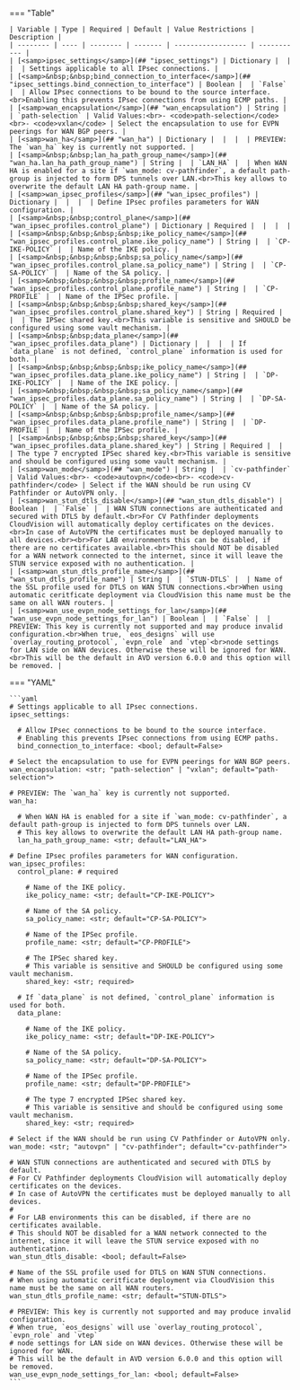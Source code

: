 <!--
  ~ Copyright (c) 2025 Arista Networks, Inc.
  ~ Use of this source code is governed by the Apache License 2.0
  ~ that can be found in the LICENSE file.
  -->
=== "Table"

    | Variable | Type | Required | Default | Value Restrictions | Description |
    | -------- | ---- | -------- | ------- | ------------------ | ----------- |
    | [<samp>ipsec_settings</samp>](## "ipsec_settings") | Dictionary |  |  |  | Settings applicable to all IPsec connections. |
    | [<samp>&nbsp;&nbsp;bind_connection_to_interface</samp>](## "ipsec_settings.bind_connection_to_interface") | Boolean |  | `False` |  | Allow IPsec connections to be bound to the source interface.<br>Enabling this prevents IPsec connections from using ECMP paths. |
    | [<samp>wan_encapsulation</samp>](## "wan_encapsulation") | String |  | `path-selection` | Valid Values:<br>- <code>path-selection</code><br>- <code>vxlan</code> | Select the encapsulation to use for EVPN peerings for WAN BGP peers. |
    | [<samp>wan_ha</samp>](## "wan_ha") | Dictionary |  |  |  | PREVIEW: The `wan_ha` key is currently not supported. |
    | [<samp>&nbsp;&nbsp;lan_ha_path_group_name</samp>](## "wan_ha.lan_ha_path_group_name") | String |  | `LAN_HA` |  | When WAN HA is enabled for a site if `wan_mode: cv-pathfinder`, a default path-group is injected to form DPS tunnels over LAN.<br>This key allows to overwrite the default LAN HA path-group name. |
    | [<samp>wan_ipsec_profiles</samp>](## "wan_ipsec_profiles") | Dictionary |  |  |  | Define IPsec profiles parameters for WAN configuration. |
    | [<samp>&nbsp;&nbsp;control_plane</samp>](## "wan_ipsec_profiles.control_plane") | Dictionary | Required |  |  |  |
    | [<samp>&nbsp;&nbsp;&nbsp;&nbsp;ike_policy_name</samp>](## "wan_ipsec_profiles.control_plane.ike_policy_name") | String |  | `CP-IKE-POLICY` |  | Name of the IKE policy. |
    | [<samp>&nbsp;&nbsp;&nbsp;&nbsp;sa_policy_name</samp>](## "wan_ipsec_profiles.control_plane.sa_policy_name") | String |  | `CP-SA-POLICY` |  | Name of the SA policy. |
    | [<samp>&nbsp;&nbsp;&nbsp;&nbsp;profile_name</samp>](## "wan_ipsec_profiles.control_plane.profile_name") | String |  | `CP-PROFILE` |  | Name of the IPSec profile. |
    | [<samp>&nbsp;&nbsp;&nbsp;&nbsp;shared_key</samp>](## "wan_ipsec_profiles.control_plane.shared_key") | String | Required |  |  | The IPSec shared key.<br>This variable is sensitive and SHOULD be configured using some vault mechanism. |
    | [<samp>&nbsp;&nbsp;data_plane</samp>](## "wan_ipsec_profiles.data_plane") | Dictionary |  |  |  | If `data_plane` is not defined, `control_plane` information is used for both. |
    | [<samp>&nbsp;&nbsp;&nbsp;&nbsp;ike_policy_name</samp>](## "wan_ipsec_profiles.data_plane.ike_policy_name") | String |  | `DP-IKE-POLICY` |  | Name of the IKE policy. |
    | [<samp>&nbsp;&nbsp;&nbsp;&nbsp;sa_policy_name</samp>](## "wan_ipsec_profiles.data_plane.sa_policy_name") | String |  | `DP-SA-POLICY` |  | Name of the SA policy. |
    | [<samp>&nbsp;&nbsp;&nbsp;&nbsp;profile_name</samp>](## "wan_ipsec_profiles.data_plane.profile_name") | String |  | `DP-PROFILE` |  | Name of the IPSec profile. |
    | [<samp>&nbsp;&nbsp;&nbsp;&nbsp;shared_key</samp>](## "wan_ipsec_profiles.data_plane.shared_key") | String | Required |  |  | The type 7 encrypted IPSec shared key.<br>This variable is sensitive and should be configured using some vault mechanism. |
    | [<samp>wan_mode</samp>](## "wan_mode") | String |  | `cv-pathfinder` | Valid Values:<br>- <code>autovpn</code><br>- <code>cv-pathfinder</code> | Select if the WAN should be run using CV Pathfinder or AutoVPN only. |
    | [<samp>wan_stun_dtls_disable</samp>](## "wan_stun_dtls_disable") | Boolean |  | `False` |  | WAN STUN connections are authenticated and secured with DTLS by default.<br>For CV Pathfinder deployments CloudVision will automatically deploy certificates on the devices.<br>In case of AutoVPN the certificates must be deployed manually to all devices.<br><br>For LAB environments this can be disabled, if there are no certificates available.<br>This should NOT be disabled for a WAN network connected to the internet, since it will leave the STUN service exposed with no authentication. |
    | [<samp>wan_stun_dtls_profile_name</samp>](## "wan_stun_dtls_profile_name") | String |  | `STUN-DTLS` |  | Name of the SSL profile used for DTLS on WAN STUN connections.<br>When using automatic ceritficate deployment via CloudVision this name must be the same on all WAN routers. |
    | [<samp>wan_use_evpn_node_settings_for_lan</samp>](## "wan_use_evpn_node_settings_for_lan") | Boolean |  | `False` |  | PREVIEW: This key is currently not supported and may produce invalid configuration.<br>When true, `eos_designs` will use `overlay_routing_protocol`, `evpn_role` and `vtep`<br>node settings for LAN side on WAN devices. Otherwise these will be ignored for WAN.<br>This will be the default in AVD version 6.0.0 and this option will be removed. |

=== "YAML"

    ```yaml
    # Settings applicable to all IPsec connections.
    ipsec_settings:

      # Allow IPsec connections to be bound to the source interface.
      # Enabling this prevents IPsec connections from using ECMP paths.
      bind_connection_to_interface: <bool; default=False>

    # Select the encapsulation to use for EVPN peerings for WAN BGP peers.
    wan_encapsulation: <str; "path-selection" | "vxlan"; default="path-selection">

    # PREVIEW: The `wan_ha` key is currently not supported.
    wan_ha:

      # When WAN HA is enabled for a site if `wan_mode: cv-pathfinder`, a default path-group is injected to form DPS tunnels over LAN.
      # This key allows to overwrite the default LAN HA path-group name.
      lan_ha_path_group_name: <str; default="LAN_HA">

    # Define IPsec profiles parameters for WAN configuration.
    wan_ipsec_profiles:
      control_plane: # required

        # Name of the IKE policy.
        ike_policy_name: <str; default="CP-IKE-POLICY">

        # Name of the SA policy.
        sa_policy_name: <str; default="CP-SA-POLICY">

        # Name of the IPSec profile.
        profile_name: <str; default="CP-PROFILE">

        # The IPSec shared key.
        # This variable is sensitive and SHOULD be configured using some vault mechanism.
        shared_key: <str; required>

      # If `data_plane` is not defined, `control_plane` information is used for both.
      data_plane:

        # Name of the IKE policy.
        ike_policy_name: <str; default="DP-IKE-POLICY">

        # Name of the SA policy.
        sa_policy_name: <str; default="DP-SA-POLICY">

        # Name of the IPSec profile.
        profile_name: <str; default="DP-PROFILE">

        # The type 7 encrypted IPSec shared key.
        # This variable is sensitive and should be configured using some vault mechanism.
        shared_key: <str; required>

    # Select if the WAN should be run using CV Pathfinder or AutoVPN only.
    wan_mode: <str; "autovpn" | "cv-pathfinder"; default="cv-pathfinder">

    # WAN STUN connections are authenticated and secured with DTLS by default.
    # For CV Pathfinder deployments CloudVision will automatically deploy certificates on the devices.
    # In case of AutoVPN the certificates must be deployed manually to all devices.
    #
    # For LAB environments this can be disabled, if there are no certificates available.
    # This should NOT be disabled for a WAN network connected to the internet, since it will leave the STUN service exposed with no authentication.
    wan_stun_dtls_disable: <bool; default=False>

    # Name of the SSL profile used for DTLS on WAN STUN connections.
    # When using automatic ceritficate deployment via CloudVision this name must be the same on all WAN routers.
    wan_stun_dtls_profile_name: <str; default="STUN-DTLS">

    # PREVIEW: This key is currently not supported and may produce invalid configuration.
    # When true, `eos_designs` will use `overlay_routing_protocol`, `evpn_role` and `vtep`
    # node settings for LAN side on WAN devices. Otherwise these will be ignored for WAN.
    # This will be the default in AVD version 6.0.0 and this option will be removed.
    wan_use_evpn_node_settings_for_lan: <bool; default=False>
    ```
